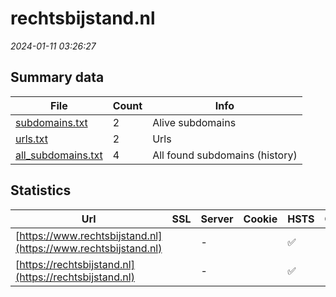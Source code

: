 # rechtsbijstand.nl
*2024-01-11 03:26:27*
## Summary data
| File       | Count | Info |
|------------|-------|------|
|[subdomains.txt](/data/rechtsbijstand.nl/subdomains.txt)|2|Alive subdomains|
|[urls.txt](/data/rechtsbijstand.nl/urls.txt)|2|Urls|
|[all_subdomains.txt](/data/rechtsbijstand.nl/all_subdomains.txt)|4|All found subdomains (history)|
## Statistics
| Url | SSL | Server | Cookie | HSTS | CSP | XFO | XXP | RP | Tech |Title |
|------------|-------|------|------|------|------|------|------|------|------|------|
|[https://www.rechtsbijstand.nl](https://www.rechtsbijstand.nl)| |-| |:white_check_mark: | 1:white_check_mark: | 2:white_check_mark: | 3:white_check_mark: |HSTS|Home - Rechtsbij...|
|[https://rechtsbijstand.nl](https://rechtsbijstand.nl)| |-| |:white_check_mark: | 1:white_check_mark: | 2:white_check_mark: | 3:white_check_mark: |HSTS|Object moved|